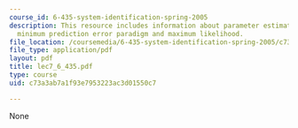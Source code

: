 ```yaml
---
course_id: 6-435-system-identification-spring-2005
description: This resource includes information about parameter estimation methods,
  minimum prediction error paradigm and maximum likelihood.
file_location: /coursemedia/6-435-system-identification-spring-2005/c73a3ab7a1f93e7953223ac3d01550c7_lec7_6_435.pdf
file_type: application/pdf
layout: pdf
title: lec7_6_435.pdf
type: course
uid: c73a3ab7a1f93e7953223ac3d01550c7

---
```

None